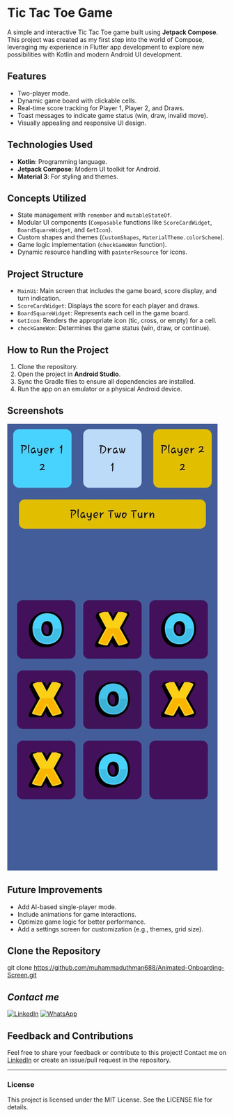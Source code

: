 # Tic Tac Toe Game

A simple and interactive Tic Tac Toe game built using **Jetpack Compose**. This project was created as my first step into the world of Compose, leveraging my experience in Flutter app development to explore new possibilities with Kotlin and modern Android UI development.

## Features
- Two-player mode.
- Dynamic game board with clickable cells.
- Real-time score tracking for Player 1, Player 2, and Draws.
- Toast messages to indicate game status (win, draw, invalid move).
- Visually appealing and responsive UI design.

## Technologies Used
- **Kotlin**: Programming language.
- **Jetpack Compose**: Modern UI toolkit for Android.
- **Material 3**: For styling and themes.

## Concepts Utilized
- State management with `remember` and `mutableStateOf`.
- Modular UI components (`Composable` functions like `ScoreCardWidget`, `BoardSquareWidget`, and `GetIcon`).
- Custom shapes and themes (`CustomShapes`, `MaterialTheme.colorScheme`).
- Game logic implementation (`checkGameWon` function).
- Dynamic resource handling with `painterResource` for icons.

## Project Structure
- `MainUi`: Main screen that includes the game board, score display, and turn indication.
- `ScoreCardWidget`: Displays the score for each player and draws.
- `BoardSquareWidget`: Represents each cell in the game board.
- `GetIcon`: Renders the appropriate icon (tic, cross, or empty) for a cell.
- `checkGameWon`: Determines the game status (win, draw, or continue).

## How to Run the Project
1. Clone the repository.
2. Open the project in **Android Studio**.
3. Sync the Gradle files to ensure all dependencies are installed.
4. Run the app on an emulator or a physical Android device.

## Screenshots
![Screenshot 1](screenshots/tic_tac_ss.jpeg)

## Future Improvements
- Add AI-based single-player mode.
- Include animations for game interactions.
- Optimize game logic for better performance.
- Add a settings screen for customization (e.g., themes, grid size).

## Clone the Repository
   git clone https://github.com/muhammaduthman688/Animated-Onboarding-Screen.git

## *Contact me*
[![LinkedIn](https://img.shields.io/badge/LinkedIn-%230077B5.svg?logo=linkedin&logoColor=white)](https://linkedin.com/in/abdul-rehman-09b81b283) 
[![WhatsApp](https://img.shields.io/badge/WhatsApp-%25D366.svg?logo=whatsapp&logoColor=white)](https://wa.me/923025865872)

## Feedback and Contributions
Feel free to share your feedback or contribute to this project! Contact me on [LinkedIn](www.linkedin.com/in/abdul-rehman-09b81b283) or create an issue/pull request in the repository.

---

### License
This project is licensed under the MIT License. See the LICENSE file for details.
